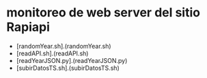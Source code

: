 # monitoreo de web server del sitio Rapiapi

* [randomYear.sh].(randomYear.sh)
* [readAPI.sh].(readAPI.sh)
* [readYearJSON.py].(readYearJSON.py)
* [subirDatosTS.sh].(subirDatosTS.sh)

